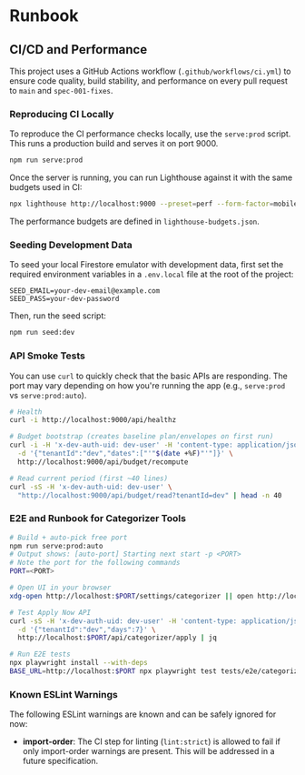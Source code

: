 # Runbook

## CI/CD and Performance

This project uses a GitHub Actions workflow (`.github/workflows/ci.yml`) to ensure code quality, build stability, and performance on every pull request to `main` and `spec-001-fixes`.

### Reproducing CI Locally

To reproduce the CI performance checks locally, use the `serve:prod` script. This runs a production build and serves it on port 9000.

```bash
npm run serve:prod
```

Once the server is running, you can run Lighthouse against it with the same budgets used in CI:

```bash
npx lighthouse http://localhost:9000 --preset=perf --form-factor=mobile --screenEmulation.mobile --budget-path=./lighthouse-budgets.json
```

The performance budgets are defined in `lighthouse-budgets.json`.

### Seeding Development Data

To seed your local Firestore emulator with development data, first set the required environment variables in a `.env.local` file at the root of the project:

```
SEED_EMAIL=your-dev-email@example.com
SEED_PASS=your-dev-password
```

Then, run the seed script:

```bash
npm run seed:dev
```

### API Smoke Tests

You can use `curl` to quickly check that the basic APIs are responding. The port may vary depending on how you're running the app (e.g., `serve:prod` vs `serve:prod:auto`).

```bash
# Health
curl -i http://localhost:9000/api/healthz

# Budget bootstrap (creates baseline plan/envelopes on first run)
curl -i -H 'x-dev-auth-uid: dev-user' -H 'content-type: application/json' \
  -d '{"tenantId":"dev","dates":["'"$(date +%F)"'"]}' \
  http://localhost:9000/api/budget/recompute

# Read current period (first ~40 lines)
curl -sS -H 'x-dev-auth-uid: dev-user' \
  "http://localhost:9000/api/budget/read?tenantId=dev" | head -n 40
```

### E2E and Runbook for Categorizer Tools

```bash
# Build + auto-pick free port
npm run serve:prod:auto
# Output shows: [auto-port] Starting next start -p <PORT>
# Note the port for the following commands
PORT=<PORT>

# Open UI in your browser
xdg-open http://localhost:$PORT/settings/categorizer || open http://localhost:$PORT/settings/categorizer

# Test Apply Now API
curl -sS -H 'x-dev-auth-uid: dev-user' -H 'content-type: application/json' \
  -d '{"tenantId":"dev","days":7}' \
  http://localhost:$PORT/api/categorizer/apply | jq

# Run E2E tests
npx playwright install --with-deps
BASE_URL=http://localhost:$PORT npx playwright test tests/e2e/categorizer-apply.spec.ts
```

### Known ESLint Warnings

The following ESLint warnings are known and can be safely ignored for now:

- **import-order**: The CI step for linting (`lint:strict`) is allowed to fail if only import-order warnings are present. This will be addressed in a future specification.
